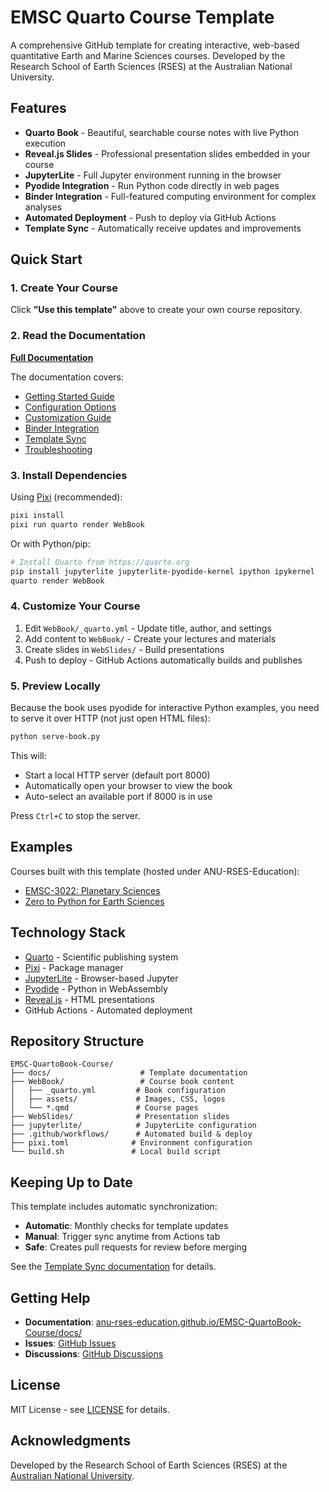 # EMSC Quarto Course Template

A comprehensive GitHub template for creating interactive, web-based quantitative Earth and Marine Sciences courses. Developed by the Research School of Earth Sciences (RSES) at the Australian National University.

## Features

- **Quarto Book** - Beautiful, searchable course notes with live Python execution
- **Reveal.js Slides** - Professional presentation slides embedded in your course
- **JupyterLite** - Full Jupyter environment running in the browser
- **Pyodide Integration** - Run Python code directly in web pages
- **Binder Integration** - Full-featured computing environment for complex analyses
- **Automated Deployment** - Push to deploy via GitHub Actions
- **Template Sync** - Automatically receive updates and improvements

## Quick Start

### 1. Create Your Course

Click **"Use this template"** above to create your own course repository.

### 2. Read the Documentation

**[Full Documentation](https://anu-rses-education.github.io/EMSC-QuartoBook-Course/docs/)**

The documentation covers:
- [Getting Started Guide](https://anu-rses-education.github.io/EMSC-QuartoBook-Course/docs/getting-started.html)
- [Configuration Options](https://anu-rses-education.github.io/EMSC-QuartoBook-Course/docs/configuration.html)
- [Customization Guide](https://anu-rses-education.github.io/EMSC-QuartoBook-Course/docs/customization.html)
- [Binder Integration](https://anu-rses-education.github.io/EMSC-QuartoBook-Course/docs/binder.html)
- [Template Sync](https://anu-rses-education.github.io/EMSC-QuartoBook-Course/docs/template-sync.html)
- [Troubleshooting](https://anu-rses-education.github.io/EMSC-QuartoBook-Course/docs/troubleshooting.html)

### 3. Install Dependencies

Using [Pixi](https://prefix.dev/docs/pixi/overview) (recommended):

```bash
pixi install
pixi run quarto render WebBook
```

Or with Python/pip:

```bash
# Install Quarto from https://quarto.org
pip install jupyterlite jupyterlite-pyodide-kernel ipython ipykernel
quarto render WebBook
```

### 4. Customize Your Course

1. Edit `WebBook/_quarto.yml` - Update title, author, and settings
2. Add content to `WebBook/` - Create your lectures and materials
3. Create slides in `WebSlides/` - Build presentations
4. Push to deploy - GitHub Actions automatically builds and publishes

### 5. Preview Locally

Because the book uses pyodide for interactive Python examples, you need to serve it over HTTP (not just open HTML files):

```bash
python serve-book.py
```

This will:
- Start a local HTTP server (default port 8000)
- Automatically open your browser to view the book
- Auto-select an available port if 8000 is in use

Press `Ctrl+C` to stop the server.

## Examples

Courses built with this template (hosted under ANU-RSES-Education):

- [EMSC-3022: Planetary Sciences](https://github.com/ANU-RSES-Education/EMSC-3022)
- [Zero to Python for Earth Sciences](https://github.com/ANU-RSES-Education/Zero-2-Python-for-Earth-Sciences)

## Technology Stack

- [Quarto](https://quarto.org/) - Scientific publishing system
- [Pixi](https://prefix.dev/docs/pixi/overview) - Package manager
- [JupyterLite](https://jupyterlite.readthedocs.io/) - Browser-based Jupyter
- [Pyodide](https://pyodide.org/) - Python in WebAssembly
- [Reveal.js](https://revealjs.com/) - HTML presentations
- GitHub Actions - Automated deployment

## Repository Structure

```
EMSC-QuartoBook-Course/
├── docs/                    # Template documentation
├── WebBook/                 # Course book content
│   ├── _quarto.yml         # Book configuration
│   ├── assets/             # Images, CSS, logos
│   └── *.qmd               # Course pages
├── WebSlides/              # Presentation slides
├── jupyterlite/            # JupyterLite configuration
├── .github/workflows/      # Automated build & deploy
├── pixi.toml              # Environment configuration
└── build.sh               # Local build script
```

## Keeping Up to Date

This template includes automatic synchronization:

- **Automatic**: Monthly checks for template updates
- **Manual**: Trigger sync anytime from Actions tab
- **Safe**: Creates pull requests for review before merging

See the [Template Sync documentation](https://anu-rses-education.github.io/EMSC-QuartoBook-Course/docs/template-sync.html) for details.

## Getting Help

- **Documentation**: [anu-rses-education.github.io/EMSC-QuartoBook-Course/docs/](https://anu-rses-education.github.io/EMSC-QuartoBook-Course/docs/)
- **Issues**: [GitHub Issues](https://github.com/ANU-RSES-Education/EMSC-QuartoBook-Course/issues)
- **Discussions**: [GitHub Discussions](https://github.com/ANU-RSES-Education/EMSC-QuartoBook-Course/discussions)

## License

MIT License - see [LICENSE](LICENSE) for details.

## Acknowledgments

Developed by the Research School of Earth Sciences (RSES) at the [Australian National University](https://earthsciences.anu.edu.au/).
